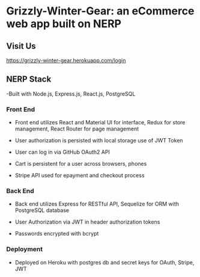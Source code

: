 # Grizzly-Winter-Gear: an eCommerce web app built on NERP

## Visit Us
https://grizzly-winter-gear.herokuapp.com/login

## NERP Stack
-Built with Node.js, Express.js, React.js, PostgreSQL

### Front End
- Front end utilizes React and Material UI for interface, Redux for store management, React Router for page management

- User authorization is persisted with local storage use of JWT Token

- User can log in via GitHub OAuth2 API

- Cart is persistent for a user across browsers, phones

- Stripe API used for epayment and checkout process

### Back End
- Back end utilizes Express for RESTful API, Sequelize for ORM with PostgreSQL database

- User Authorization via JWT in header authorization tokens

- Passwords encrypted with bcrypt

### Deployment
- Deployed on Heroku with postgres db and secret keys for OAuth, Stripe, JWT
